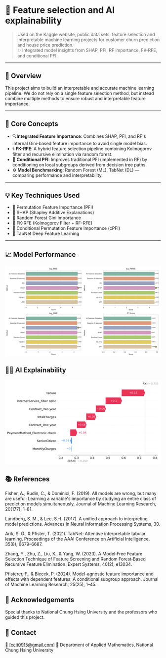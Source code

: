 # 🎯 Feature selection and AI explainability

> Used on the Kaggle website, public data sets: feature selection and interpretable machine learning projects for customer churn prediction and house price prediction.  
> ✨ Integrated model insights from SHAP, PFI, RF importance, FK-RFE, and conditional PFI.

---

## 📌 Overview

This project aims to build an interpretable and accurate machine learning pipeline. We do not rely on a single feature selection method, but instead combine multiple methods to ensure robust and interpretable feature importance.

---

## 🧠 Core Concepts

- 🔍**Integrated Feature Importance**: Combines SHAP, PFI, and RF's internal Gini-based feature importance to avoid single model bias.
- 🌀 **FK-RFE**: A hybrid feature selection pipeline combining Kolmogorov filter and recursive elimination via random forest.
- 🌿 **Conditional PFI**: Improves traditional PFI (implemented in RF) by conditioning on local subgroups derived from decision tree paths.
- ⚙️ **Model Benchmarking**: Random Forest (ML), TabNet (DL) — comparing performance and interpretability.

---

## 💡 Key Techniques Used

- 📌 Permutation Feature Importance (PFI)  
- 📌 SHAP (Shapley Additive Explanations)  
- 📌 Random Forest Gini Importance  
- 📌 FK-RFE (Kolmogorov Filter + RF-RFE)  
- 📌 Conditional Permutation Feature Importance (cPFI)  
- 📌 TabNet Deep Feature Learning

---
## 📈 Model Performance
![Performance Plot](images-Performance/效能圖示.png)

## 🤖🔎 AI Explainability
![Performance Plot](images-Performance/waterfull_plot.png)

## 📚 References

Fisher, A., Rudin, C., & Dominici, F. (2019). All models are wrong, but many are useful: Learning a variable's importance by studying an entire class of prediction models simultaneously. Journal of Machine Learning Research, 20(177), 1–81.

Lundberg, S. M., & Lee, S.-I. (2017). A unified approach to interpreting model predictions. Advances in Neural Information Processing Systems, 30.

Arik, S. Ö., & Pfister, T. (2021). TabNet: Attentive interpretable tabular learning. Proceedings of the AAAI Conference on Artificial Intelligence, 35(8), 6679–6687.

Zhang, Y., Zhu, Z., Liu, X., & Yang, W. (2023). A Model‐Free Feature Selection Technique of Feature Screening and Random Forest‐Based Recursive Feature Elimination. Expert Systems, 40(2), e13034.

Pfisterer, F., & Biecek, P. (2024). Model-agnostic feature importance and effects with dependent features: A conditional subgroup approach. Journal of Machine Learning Research, 25(25), 1–45.

## 🙌 Acknowledgements

Special thanks to National Chung Hsing University and the professors who guided this project.

## 📮 Contact

📧 [ccit0915@gmail.com]
🏫 Department of Applied Mathematics, National Chung Hsing University
